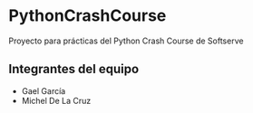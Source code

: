 # PythonCrashCourse
Proyecto para prácticas del Python Crash Course de Softserve

## Integrantes del equipo
- Gael García
- Michel De La Cruz

